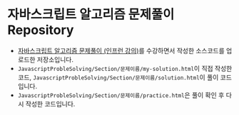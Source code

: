 # 자바스크립트 알고리즘 문제풀이 Repository

- [자바스크립트 알고리즘 문제풀이 (인프런 강의)](https://www.inflearn.com/course/%EC%9E%90%EB%B0%94%EC%8A%A4%ED%81%AC%EB%A6%BD%ED%8A%B8-%EC%95%8C%EA%B3%A0%EB%A6%AC%EC%A6%98-%EB%AC%B8%EC%A0%9C%ED%92%80%EC%9D%B4)를 수강하면서 작성한 소스코드를 업로드한 저장소입니다.
- `JavascriptProbleSolving/Section/문제이름/my-solution.html`이 직접 작성한 코드, `JavascriptProbleSolving/Section/문제이름/solution.html`이 풀이 코드입니다.
- `JavascriptProbleSolving/Section/문제이름/practice.html`은 풀이 확인 후 다시 작성한 코드입니다.
